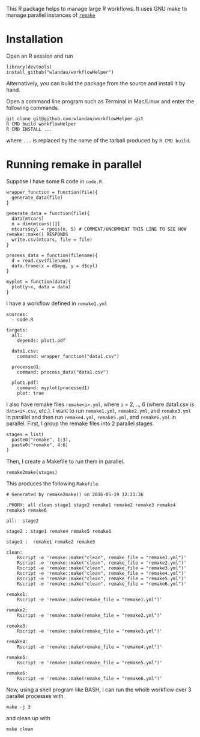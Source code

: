 This R package helps to manage large R workflows. It uses GNU make to manage parallel instances of [`remake`](https://github.com/richfitz/remake)

# Installation

Open an R session and run 

```
library(devtools)
install_github("wlandau/workflowHelper")
```

Alternatively, you can build the package from the source and install it by hand.

Open a command line program such as Terminal in Mac/Linux and enter the following commands.

```
git clone git@github.com:wlandau/workflowHelper.git
R CMD build workflowHelper
R CMD INSTALL ...
```

where `...` is replaced by the name of the tarball produced by `R CMD build`. 

# Running remake in parallel

Suppose I have some R code in `code.R`.

```
wrapper_function = function(file){
  generate_data(file)
}

generate_data = function(file){
  data(mtcars)
  n = dim(mtcars)[1]
  mtcars$cyl = rpois(n, 5) # COMMENT/UNCOMMENT THIS LINE TO SEE HOW remake::make() RESPONDS
  write.csv(mtcars, file = file)
}

process_data = function(filename){
  d = read.csv(filename)
  data.frame(x = d$mpg, y = d$cyl)
}

myplot = function(data){
  plot(y~x, data = data)
}

```

I have a workflow defined in `remake1.yml`

```
sources:
  - code.R

targets:
  all:
    depends: plot1.pdf

  data1.csv:
    command: wrapper_function("data1.csv")

  processed1:
    command: process_data("data1.csv")

  plot1.pdf:
    command: myplot(processed1)
    plot: true
```

I also have remake files `remake<i>.yml`, where `i` = 2, .., 6 (where data1.csv is `data<i>.csv`, etc.). I want to run `remake1.yml`, `remake2.yml`, and `remake3.yml` in parallel and then run `remake4.yml`, `remake5.yml`, and `remake6.yml` in parallel. First, I group the remake files into 2 parallel stages.

```
stages = list(
  paste0("remake", 1:3),
  paste0("remake", 4:6)
)
```

Then, I create a Makefile to run them in parallel.

```
remake2make(stages)
```

This produces the following `Makefile`.

```
# Generated by remake2make() on 2016-05-19 12:21:36 

.PHONY: all clean stage1 stage2 remake1 remake2 remake3 remake4 remake5 remake6 

all:  stage2 

stage2 : stage1 remake4 remake5 remake6 

stage1 :  remake1 remake2 remake3 

clean:
	Rscript -e 'remake::make("clean", remake_file = "remake1.yml")'
	Rscript -e 'remake::make("clean", remake_file = "remake2.yml")'
	Rscript -e 'remake::make("clean", remake_file = "remake3.yml")'
	Rscript -e 'remake::make("clean", remake_file = "remake4.yml")'
	Rscript -e 'remake::make("clean", remake_file = "remake5.yml")'
	Rscript -e 'remake::make("clean", remake_file = "remake6.yml")'

remake1:
	Rscript -e 'remake::make(remake_file = "remake1.yml")'

remake2:
	Rscript -e 'remake::make(remake_file = "remake2.yml")'

remake3:
	Rscript -e 'remake::make(remake_file = "remake3.yml")'

remake4:
	Rscript -e 'remake::make(remake_file = "remake4.yml")'

remake5:
	Rscript -e 'remake::make(remake_file = "remake5.yml")'

remake6:
	Rscript -e 'remake::make(remake_file = "remake6.yml")'

```

Now, using a shell program like BASH, I can run the whole workflow over 3 parallel processes with

```
make -j 3
```

and clean up with

```
make clean
```




